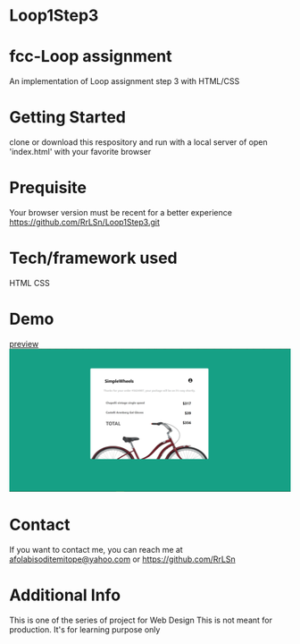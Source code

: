 # Loop1Step3
# fcc-Loop assignment
An implementation of Loop assignment step 3 with HTML/CSS

# Getting Started
clone or download this respository and run with a local server of open 'index.html' with your favorite browser

# Prequisite
Your browser version must be recent for a better experience https://github.com/RrLSn/Loop1Step3.git

# Tech/framework used
HTML
CSS

# Demo
[preview](https://rawcdn.githack.com/RrLSn/Loop1Step3/afe4b1b849b8921c5b4a62431ff8fb4bba83c2dd/index.html)
![screenshot](./media/Screenshot%202022-10-30%20131509.png)

# Contact
If you want to contact me, you can reach me at
afolabisoditemitope@yahoo.com or
https://github.com/RrLSn

# Additional Info
This is one of the series of project for Web Design
This is not meant for production. It's for learning purpose only
